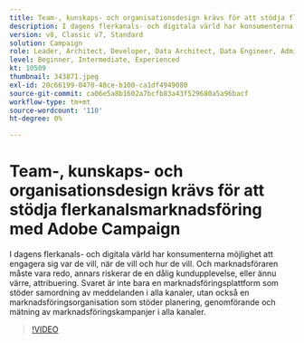 ```yaml
---
title: Team-, kunskaps- och organisationsdesign krävs för att stödja flerkanalsmarknadsföring med Adobe Campaign
description: I dagens flerkanals- och digitala värld har konsumenterna möjlighet att engagera sig var de vill, när de vill och hur de vill.
version: v8, Classic v7, Standard
solution: Campaign
role: Leader, Architect, Developer, Data Architect, Data Engineer, Admin, User
level: Beginner, Intermediate, Experienced
kt: 10509
thumbnail: 343871.jpeg
exl-id: 20c66199-0470-48ce-b100-ca1df4949080
source-git-commit: ca06e5a8b1602a7bcfb83a43f529680a5a96bacf
workflow-type: tm+mt
source-wordcount: '110'
ht-degree: 0%

---
```


# Team-, kunskaps- och organisationsdesign krävs för att stödja flerkanalsmarknadsföring med Adobe Campaign

I dagens flerkanals- och digitala värld har konsumenterna möjlighet att engagera sig var de vill, när de vill och hur de vill. Och marknadsföraren måste vara redo, annars riskerar de en dålig kundupplevelse, eller ännu värre, attribuering. Svaret är inte bara en marknadsföringsplattform som stöder samordning av meddelanden i alla kanaler, utan också en marknadsföringsorganisation som stöder planering, genomförande och mätning av marknadsföringskampanjer i alla kanaler.

>[!VIDEO](https://video.tv.adobe.com/v/343871/?quality=12&learn=on)
